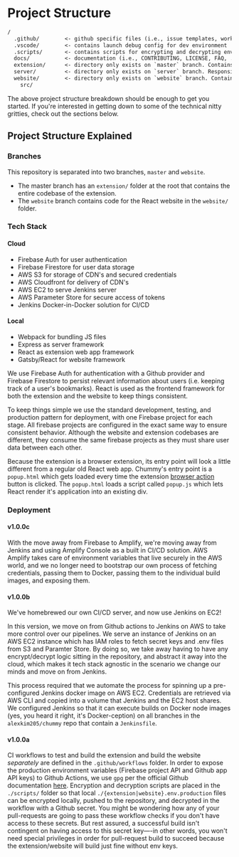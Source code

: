 # Project Structure

```txt
/
  .github/        <- github specific files (i.e., issue templates, workflow templates, ...)
  .vscode/        <- contains launch debug config for dev environment
  .scripts/       <- contains scripts for encrypting and decrypting env var's
  docs/           <- documentation (i.e., CONTRIBUTING, LICENSE, FAQ, ...)
  extension/      <- directory only exists on `master` branch. Contains files for extension web app.
  server/         <- directory only exists on `server` branch. Responsible for express server on AWS to serve website and extension assets
  website/        <- directory only exists on `website` branch. Contains files for extension launch website.
    src/

```

The above project structure breakdown should be enough to get you started. If you're interested in getting down to some of the technical nitty gritties, check out the sections below.

## Project Structure Explained

### Branches

This repository is separated into two branches, `master` and `website`.

- The master branch has an `extension/` folder at the root that contains the entire codebase of the extension.
- The `website` branch contains code for the React website in the `website/` folder.

### Tech Stack

#### Cloud

- Firebase Auth for user authentication
- Firebase Firestore for user data storage
- AWS S3 for storage of CDN's and secured credentials
- AWS Cloudfront for delivery of CDN's
- AWS EC2 to serve Jenkins server
- AWS Parameter Store for secure access of tokens
- Jenkins Docker-in-Docker solution for CI/CD

#### Local

- Webpack for bundling JS files
- Express as server framework
- React as extension web app framework
- Gatsby/React for website framework

We use Firebase Auth for authentication with a Github provider and Firebase Firestore to persist relevant information about users (i.e. keeping track of a user's bookmarks). React is used as the frontend framework for both the extension and the website to keep things consistent.

To keep things simple we use the standard development, testing, and production pattern for deployment, with one Firebase project for each stage. All firebase projects are configured in the exact same way to ensure consistent behavior. Although the website and extension codebases are different, they consume the same firebase projects as they must share user data between each other.

Because the extension is a browser extension, its entry point will look a little different from a regular old React web app. Chummy's entry point is a `popup.html` which gets loaded every time the extension [browser action](https://developer.mozilla.org/en-US/docs/Mozilla/Add-ons/WebExtensions/API/browserAction) button is clicked. The `popup.html` loads a script called `popup.js` which lets React render it's application into an existing div.

### Deployment

#### v1.0.0c

With the move away from Firebase to Amplify, we're moving away from Jenkins and using Amplify Console as a built in CI/CD solution. AWS Amplify takes care of environment variables that live securely in the AWS world, and we no longer need to bootstrap our own process of fetching credentials, passing them to Docker, passing them to the individual build images, and exposing them.

#### v1.0.0b

We've homebrewed our own CI/CD server, and now use Jenkins on EC2!

In this version, we move on from Github actions to Jenkins on AWS to take more control over our pipelines. We serve an instance of Jenkins on an AWS EC2 instance which has IAM roles to fetch secret keys and .env files from S3 and Paramter Store. By doing so, we take away having to have any encrypt/decrypt logic sitting in the repository, and abstract it away into the cloud, which makes it tech stack agnostic in the scenario we change our minds and move on from Jenkins.

This process required that we automate the process for spinning up a pre-configured Jenkins docker image on AWS EC2. Credentials are retrieved via AWS CLI and copied into a volume that Jenkins and the EC2 host shares. We configured Jenkins so that it can execute builds on Docker node images (yes, you heard it right, it's Docker-ception) on all branches in the `alexkim205/chummy` repo that contain a `Jenkinsfile`.

#### v1.0.0a

CI workflows to test and build the extension and build the website _separately_ are defined in the `.github/workflows` folder. In order to expose the production environment variables (Firebase project API and Github app API keys) to Github Actions, we use `gpg` per the official Github documentation [here](https://docs.github.com/en/free-pro-team@latest/actions/reference/encrypted-secrets#limits-for-secrets). Encryption and decryption scripts are placed in the `./scripts/` folder so that local `./{extension|website}.env.production` files can be encrypted locally, pushed to the repository, and decrypted in the workflow with a Github secret. You might be wondering how any of your pull-requests are going to pass these workflow checks if you don't have access to these secrets. But rest assured, a successful build isn't contingent on having access to this secret key—-in other words, you won't need special privileges in order for pull-request build to succeed because the extension/website will build just fine without env keys.

